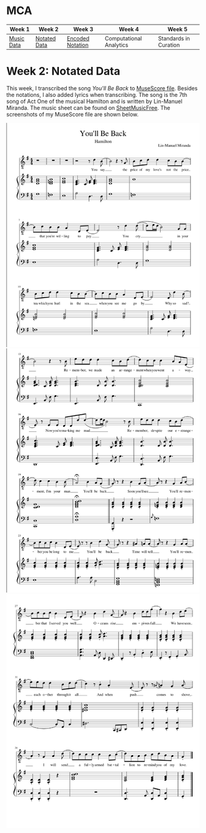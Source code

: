 # MCA

| Week 1 | Week 2 | Week 3 | Week 4 | Week 5 |
| ---|---|---|---|---|
| [Music Data](https://github.com/chenjcharlotte/MCA-2020/blob/master/README.md) | [Notated Data](week2.md) | [Encoded Notation](week3.md) | Computational Analytics | Standards in Curation |

# Week 2: Notated Data 

This week, I transcribed the song *You'll Be Back* to [MuseScore file](https://github.com/chenjcharlotte/MCA-2020/blob/master/You'll_Be_Back.mscz). Besides the notations, I also added lyrics when transcribing. The song is the 7th song of Act One of the musical Hamilton and is written by Lin-Manuel Miranda. 
The music sheet can be found on [SheetMusicFree](https://sheetmusic-free.com/youll-be-back-sheet-music-hamilton/). 
The screenshots of my MuseScore file are shown below. 

![](./MSpage1.png)
![](./MSpage2.png)
![](./MSpage3.png)
